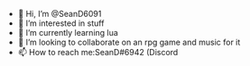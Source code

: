 - 👋 Hi, I’m @SeanD6091
- 👀 I’m interested in stuff
- 🌱 I’m currently learning lua
- 💞️ I’m looking to collaborate on an rpg game and music for it
- 📫 How to reach me:SeanD#6942 (Discord

<!---
SeanD6091/SeanD6091 is a ✨ special ✨ repository because its `README.md` (this file) appears on your GitHub profile.
You can click the Preview link to take a look at your changes.
--->
